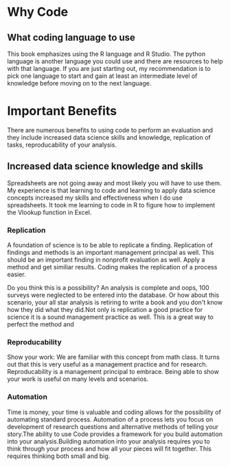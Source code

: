 # Why Code

## What coding language to use

This book emphasizes using the R language and R Studio. The python language is another language you could use and there are resources to help with that language. If you are just starting out, my recommendation is to pick one language to start and gain at least an intermediate level of knowledge before moving on to the next language.

# Important Benefits

There are numerous benefits to using code to perform an evaluation and they include increased data science skills and knowledge, replication of tasks, reproducability of your analysis. 

## Increased data science knowledge and skills

Spreadsheets are not going away and most likely you will have to use them. My experience is that  learning to code and learning to apply data science concepts increased my skills and effectiveness when I do use spreadsheets. It took me learning to code in R to figure how to implement the Vlookup function in Excel. 

### Replication

A foundation of science is to be able to replicate a finding.  Replication of findings and methods is an important management principal as well. This should be an important finding in nonprofit evaluation as well.  Apply a method and get similiar results. Coding makes the replication of a process easier. 

Do you think this is a possibility? An analysis is complete and oops, 100 surveys were neglected to be entered into the database. Or how about this scenario, your all star analysis is retiring to write a book and you don't know how they did what they did.Not only is replication a good practice for science it is a sound management practice as well. This is a great way to perfect the method and

### Reproducability

Show your work: We are familiar with this concept from math class. It turns out that this is very useful as a management practice and for research. Reproducability is a management principal to embrace. Being able to show your work is useful on many levels and scenarios.



### Automation

Time is money, your time is valuable and coding allows for the possibility of automating standard process. Automation of a process lets you focus on development of research questions and alternative methods of telling your story.The ability to use Code provides a framework for you build automation into your analysis.Building automation into your analysis requires you to think through your process and how all your pieces will fit together. This requires thinking both small and big.





